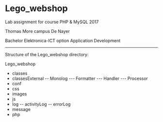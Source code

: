 # Lego_webshop
Lab assignment for course PHP &amp; MySQL 2017

Thomas More campus De Nayer

Bachelor Elektronica-ICT option Application Development

-------------------------------------------------------

Structure of the Lego_webshop directory:

Lego_webshop
- classes
- classesExternal
-- Monolog
--- Formatter
--- Handler
--- Processor
- conf
- css
- images
- js
- log
-- activityLog
-- errorLog
- message
- php
